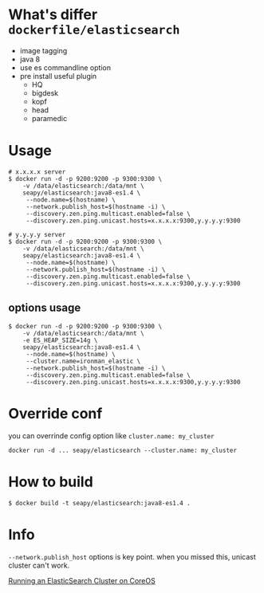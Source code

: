 # What's differ `dockerfile/elasticsearch`

* image tagging
* java 8
* use es commandline option
* pre install useful plugin
  * HQ
  * bigdesk
  * kopf
  * head
  * paramedic


# Usage

```shell
# x.x.x.x server
$ docker run -d -p 9200:9200 -p 9300:9300 \
    -v /data/elasticsearch:/data/mnt \
    seapy/elasticsearch:java8-es1.4 \
     --node.name=$(hostname) \
     --network.publish_host=$(hostname -i) \
     --discovery.zen.ping.multicast.enabled=false \
     --discovery.zen.ping.unicast.hosts=x.x.x.x:9300,y.y.y.y:9300
```

```shell
# y.y.y.y server
$ docker run -d -p 9200:9200 -p 9300:9300 \
    -v /data/elasticsearch:/data/mnt \
    seapy/elasticsearch:java8-es1.4 \
     --node.name=$(hostname) \
     --network.publish_host=$(hostname -i) \
     --discovery.zen.ping.multicast.enabled=false \
     --discovery.zen.ping.unicast.hosts=x.x.x.x:9300,y.y.y.y:9300
```

## options usage

```shell
$ docker run -d -p 9200:9200 -p 9300:9300 \
    -v /data/elasticsearch:/data/mnt \
    -e ES_HEAP_SIZE=14g \
    seapy/elasticsearch:java8-es1.4 \
     --node.name=$(hostname) \
     --cluster.name=ironman_elastic \
     --network.publish_host=$(hostname -i) \
     --discovery.zen.ping.multicast.enabled=false \
     --discovery.zen.ping.unicast.hosts=x.x.x.x:9300,y.y.y.y:9300
```

# Override conf

you can overrinde config option like `cluster.name: my_cluster`

```shell
docker run -d ... seapy/elasticsearch --cluster.name: my_cluster
```

# How to build

```shell
$ docker build -t seapy/elasticsearch:java8-es1.4 .
```

# Info

`--network.publish_host` options is key point. when you missed this, unicast cluster can't work.

[Running an ElasticSearch Cluster on CoreOS](http://mattupstate.com/coreos/devops/2014/06/26/running-an-elasticsearch-cluster-on-coreos.html)